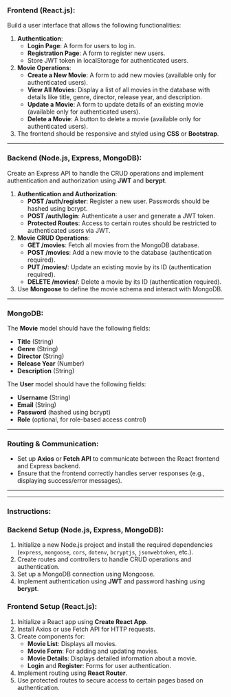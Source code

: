 ### **Frontend (React.js):**

Build a user interface that allows the following functionalities:

1. **Authentication**:
    - **Login Page**: A form for users to log in.
    - **Registration Page**: A form to register new users.
    - Store JWT token in localStorage for authenticated users.
2. **Movie Operations**:
    - **Create a New Movie**: A form to add new movies (available only for authenticated users).
    - **View All Movies**: Display a list of all movies in the database with details like title, genre, director, release year, and description.
    - **Update a Movie**: A form to update details of an existing movie (available only for authenticated users).
    - **Delete a Movie**: A button to delete a movie (available only for authenticated users).
3. The frontend should be responsive and styled using **CSS** or **Bootstrap**.

---

### **Backend (Node.js, Express, MongoDB):**

Create an Express API to handle the CRUD operations and implement authentication and authorization using **JWT** and **bcrypt**.

1. **Authentication and Authorization**:
    - **POST /auth/register**: Register a new user. Passwords should be hashed using bcrypt.
    - **POST /auth/login**: Authenticate a user and generate a JWT token.
    - **Protected Routes**: Access to certain routes should be restricted to authenticated users via JWT.
2. **Movie CRUD Operations**:
    - **GET /movies**: Fetch all movies from the MongoDB database.
    - **POST /movies**: Add a new movie to the database (authentication required).
    - **PUT /movies/**: Update an existing movie by its ID (authentication required).
    - **DELETE /movies/**: Delete a movie by its ID (authentication required).
3. Use **Mongoose** to define the movie schema and interact with MongoDB.

---

### **MongoDB**:

The **Movie** model should have the following fields:

- **Title** (String)
- **Genre** (String)
- **Director** (String)
- **Release Year** (Number)
- **Description** (String)

The **User** model should have the following fields:

- **Username** (String)
- **Email** (String)
- **Password** (hashed using bcrypt)
- **Role** (optional, for role-based access control)

---

### **Routing & Communication**:

- Set up **Axios** or **Fetch API** to communicate between the React frontend and Express backend.
- Ensure that the frontend correctly handles server responses (e.g., displaying success/error messages).

---

---

### **Instructions:**

### **Backend Setup (Node.js, Express, MongoDB)**:

1. Initialize a new Node.js project and install the required dependencies (`express`, `mongoose`, `cors`, `dotenv`, `bcryptjs`, `jsonwebtoken`, etc.).
2. Create routes and controllers to handle CRUD operations and authentication.
3. Set up a MongoDB connection using Mongoose.
4. Implement authentication using **JWT** and password hashing using **bcrypt**.

### **Frontend Setup (React.js)**:

1. Initialize a React app using **Create React App**.
2. Install Axios or use Fetch API for HTTP requests.
3. Create components for:
    - **Movie List**: Displays all movies.
    - **Movie Form**: For adding and updating movies.
    - **Movie Details**: Displays detailed information about a movie.
    - **Login** and **Register**: Forms for user authentication.
4. Implement routing using **React Router**.
5. Use protected routes to secure access to certain pages based on authentication.
